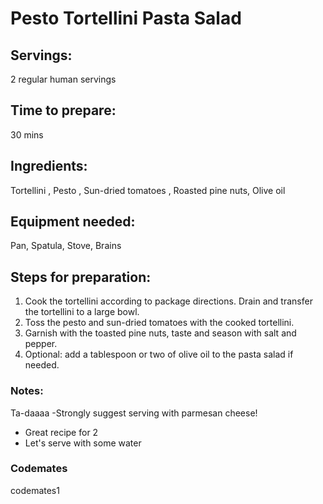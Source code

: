 # Pesto Tortellini Pasta Salad

## Servings: 
2 regular human servings

## Time to prepare: 
30 mins

## Ingredients: 
Tortellini , Pesto , Sun-dried tomatoes , Roasted pine nuts, Olive oil 


## Equipment needed: 
Pan, Spatula, Stove, Brains


## Steps for preparation: 
1. Cook the tortellini according to package directions. Drain and transfer the tortellini to a large bowl.
2. Toss the pesto and sun-dried tomatoes with the cooked tortellini.
3. Garnish with the toasted pine nuts, taste and season with salt and pepper.
4. Optional: add a tablespoon or two of olive oil to the pasta salad if needed.



### Notes:
Ta-daaaa
-Strongly suggest serving with parmesan cheese! 
- Great recipe for 2
- Let's serve with some water


### Codemates #
codemates1

